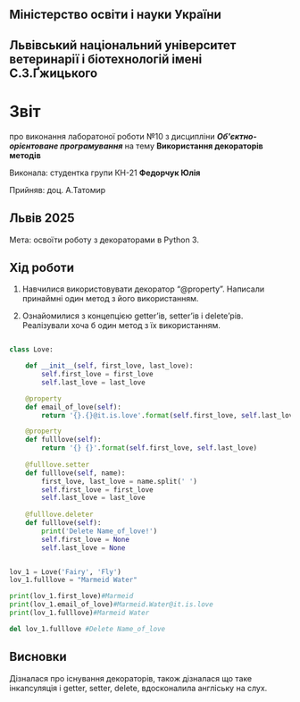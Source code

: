 ## Міністерство освіти і науки України

## Львівський національний університет ветеринарії і біотехнологій імені С.З.Ґжицького

# Звіт

про виконання лаборатоної роботи №10 з дисципліни ***Об'єктно-орієнтоване програмування*** на тему **Використання декораторів методів**

Виконала: студентка групи КН-21 **Федорчук Юлія**

Прийняв: доц. А.Татомир

## Львів 2025

Мета: освоїти роботу з декораторами в Python 3.

## Хід роботи

1. Навчилися використовувати декоратор “@property”. Написали принаймні один метод з його використанням.

2. Ознайомилися з концепцією getter’ів, setter’ів і delete’рів. Реалізували хоча б один метод з їх використанням.

```py

class Love:

    def __init__(self, first_love, last_love):
        self.first_love = first_love
        self.last_love = last_love

    @property
    def email_of_love(self):
        return '{}.{}@it.is.love'.format(self.first_love, self.last_love)

    @property
    def fulllove(self):
        return '{} {}'.format(self.first_love, self.last_love)
    
    @fulllove.setter
    def fulllove(self, name):
        first_love, last_love = name.split(' ')
        self.first_love = first_love
        self.last_love = last_love
    
    @fulllove.deleter
    def fulllove(self):
        print('Delete Name_of_love!')
        self.first_love = None
        self.last_love = None


lov_1 = Love('Fairy', 'Fly')
lov_1.fulllove = "Marmeid Water"

print(lov_1.first_love)#Marmeid
print(lov_1.email_of_love)#Marmeid.Water@it.is.love
print(lov_1.fulllove)#Marmeid Water

del lov_1.fulllove #Delete Name_of_love
```
## Висновки

Дізналася про існування декораторів, також дізналася що таке інкапсуляція і getter, setter, delete, вдосконалила англіську на слух.